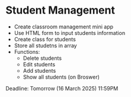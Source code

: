 # Student Management 

- Create classroom management mini app
- Use HTML form to input students information
- Create class for students
- Store all studetns in array
- Functions:
    - Delete students
    - Edit students
    - Add students
    - Show all students (on Broswer)

Deadline: Tomorrow (16 March 2025) 11:59PM 
